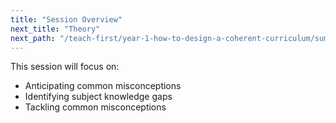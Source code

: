 ```yaml
---
title: "Session Overview"
next_title: "Theory"
next_path: "/teach-first/year-1-how-to-design-a-coherent-curriculum/summer-week-4-ect-theory"
---
```


This session will focus on:

- Anticipating common misconceptions
- Identifying subject knowledge gaps
- Tackling common misconceptions
